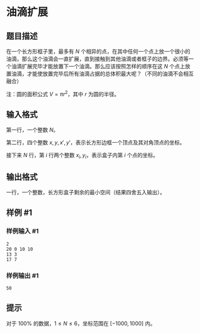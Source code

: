 # 油滴扩展

## 题目描述

在一个长方形框子里，最多有 $N$ 个相异的点，在其中任何一个点上放一个很小的油滴，那么这个油滴会一直扩展，直到接触到其他油滴或者框子的边界。必须等一个油滴扩展完毕才能放置下一个油滴。那么应该按照怎样的顺序在这 $N$ 个点上放置油滴，才能使放置完毕后所有油滴占据的总体积最大呢？（不同的油滴不会相互融合）

注：圆的面积公式 $V = \pi r^2$，其中 $r$ 为圆的半径。

## 输入格式

第一行，一个整数 $N$。

第二行，四个整数 $x, y, x', y'$，表示长方形边框一个顶点及其对角顶点的坐标。

接下来 $N$ 行，第 $i$ 行两个整数 $x_i, y_i$，表示盒子内第 $i$ 个点的坐标。

## 输出格式

一行，一个整数，长方形盒子剩余的最小空间（结果四舍五入输出）。

## 样例 #1

### 样例输入 #1
```
2
20 0 10 10
13 3
17 7
```

### 样例输出 #1

```
50
```

## 提示

对于 $100\%$ 的数据，$1 \le N \le 6$，坐标范围在 $[-1000, 1000]$ 内。

